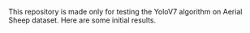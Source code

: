 This repository is made only for testing the YoloV7 algorithm on Aerial Sheep dataset. Here are some initial results.
